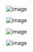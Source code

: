 ![image](https://github.com/user-attachments/assets/1bafb184-20cf-4efc-b5ae-1958fb3284f2)

![image](https://github.com/user-attachments/assets/c7edbd39-b4fc-429b-b269-2e9ae94b7459)

![image](https://github.com/user-attachments/assets/586c884b-4872-4e8e-a6cc-d801a18d97c8)

![image](https://github.com/user-attachments/assets/306a8bee-2ed1-4f1f-b3f2-f1b5081277f2)
